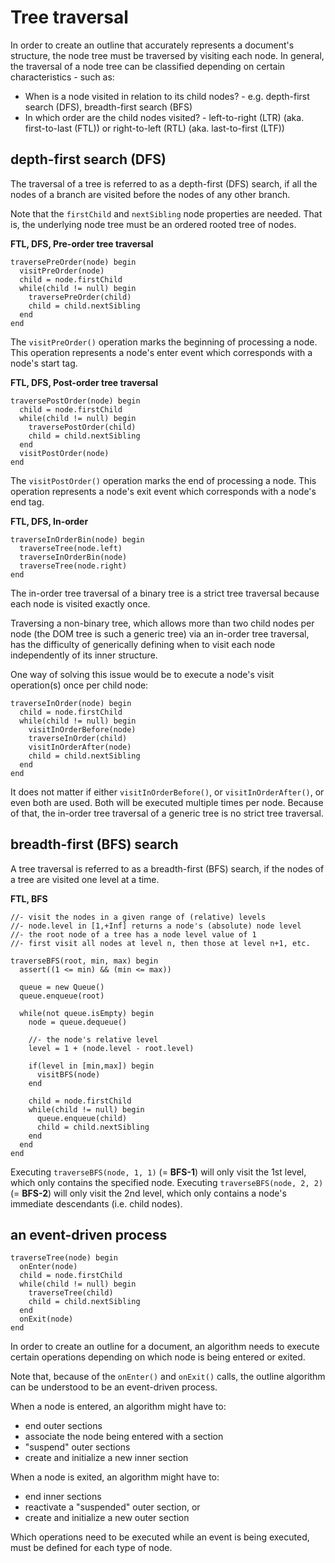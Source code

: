 
<!-- ======================================================================= -->
# Tree traversal

In order to create an outline that accurately represents a document's structure,
the node tree must be traversed by visiting each node. In general, the traversal
of a node tree can be classified depending on certain characteristics - such as:

* When is a node visited in relation to its child nodes? -
  e.g. depth-first search (DFS), breadth-first search (BFS)
* In which order are the child nodes visited? -
  left-to-right (LTR) (aka. first-to-last (FTL)) or
  right-to-left (RTL) (aka. last-to-first (LTF))

<!-- ======================================================================= -->
## depth-first search (DFS)

The traversal of a tree is referred to as a depth-first (DFS) search, if
all the nodes of a branch are visited before the nodes of any other branch.

Note that the `firstChild` and `nextSibling` node properties are needed.
That is, the underlying node tree must be an ordered rooted tree of nodes.

**FTL, DFS, Pre-order tree traversal**

```
traversePreOrder(node) begin
  visitPreOrder(node)
  child = node.firstChild
  while(child != null) begin
    traversePreOrder(child)
    child = child.nextSibling
  end
end
```

The `visitPreOrder()` operation marks the beginning of processing a node. This
operation represents a node's enter event which corresponds with a node's start
tag.

**FTL, DFS, Post-order tree traversal**

```
traversePostOrder(node) begin
  child = node.firstChild
  while(child != null) begin
    traversePostOrder(child)
    child = child.nextSibling
  end
  visitPostOrder(node)
end
```

The `visitPostOrder()` operation marks the end of processing a node. This
operation represents a node's exit event which corresponds with a node's end
tag.

**FTL, DFS, In-order**

```
traverseInOrderBin(node) begin
  traverseTree(node.left)
  traverseInOrderBin(node)
  traverseTree(node.right)
end
```

The in-order tree traversal of a binary tree is a strict tree traversal because
each node is visited exactly once.

Traversing a non-binary tree, which allows more than two child nodes per node
(the DOM tree is such a generic tree) via an in-order tree traversal, has the
difficulty of generically defining when to visit each node independently of its
inner structure.

One way of solving this issue would be to execute a node's visit operation(s)
once per child node:

```
traverseInOrder(node) begin
  child = node.firstChild
  while(child != null) begin
    visitInOrderBefore(node)
    traverseInOrder(child)
    visitInOrderAfter(node)
    child = child.nextSibling
  end
end
```

It does not matter if either `visitInOrderBefore()`, or `visitInOrderAfter()`,
or even both are used. Both will be executed multiple times per node. Because of
that, the in-order tree traversal of a generic tree is no strict tree traversal.

<!-- ======================================================================= -->
## breadth-first (BFS) search

A tree traversal is referred to as a breadth-first (BFS) search, if the nodes
of a tree are visited one level at a time.

**FTL, BFS**

```
//- visit the nodes in a given range of (relative) levels
//- node.level in [1,+Inf] returns a node's (absolute) node level
//- the root node of a tree has a node level value of 1
//- first visit all nodes at level n, then those at level n+1, etc.

traverseBFS(root, min, max) begin
  assert((1 <= min) && (min <= max))

  queue = new Queue()
  queue.enqueue(root)

  while(not queue.isEmpty) begin
    node = queue.dequeue()

    //- the node's relative level
    level = 1 + (node.level - root.level)

    if(level in [min,max]) begin
      visitBFS(node)
    end

    child = node.firstChild
    while(child != null) begin
      queue.enqueue(child)
      child = child.nextSibling
    end
  end
end
```

Executing `traverseBFS(node, 1, 1)` (= **BFS-1**) will only visit the 1st level,
which only contains the specified node. Executing `traverseBFS(node, 2, 2)`
(= **BFS-2**) will only visit the 2nd level, which only contains a node's
immediate descendants (i.e. child nodes).

<!-- ======================================================================= -->
## an event-driven process

```
traverseTree(node) begin
  onEnter(node)
  child = node.firstChild
  while(child != null) begin
    traverseTree(child)
    child = child.nextSibling
  end
  onExit(node)
end
```

In order to create an outline for a document, an algorithm needs to execute
certain operations depending on which node is being entered or exited.

Note that, because of the `onEnter()` and `onExit()` calls, the outline
algorithm can be understood to be an event-driven process.

When a node is entered, an algorithm might have to:

* end outer sections
* associate the node being entered with a section
* "suspend" outer sections
* create and initialize a new inner section

When a node is exited, an algorithm might have to:

* end inner sections
* reactivate a "suspended" outer section, or
* create and initialize a new outer section

Which operations need to be executed while an event is being executed, must
be defined for each type of node.
